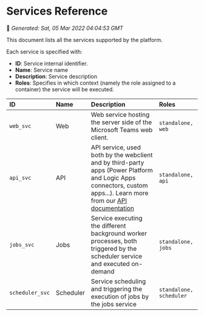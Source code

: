 # Services Reference
📆 *Generated: Sat, 05 Mar 2022 04:04:53 GMT*

This document lists all the services supported by the platform.

Each service is specified with:
- **ID**: Service internal identifier.
- **Name**: Service name
- **Description**: Service description
- **Roles**: Specifies in which context (namely the role assigned to a container) the service will be executed.



| ID | Name | Description | Roles |
|:---|:-----|:------------|:------|
| `web_svc` | Web | Web service hosting the server side of the Microsoft Teams web client. | `standalone, web` |
| `api_svc` | API | API service, used both by the webclient and by third-party apps (Power Platform and Logic Apps connectors, custom apps...). Learn more from our [API documentation](https://docs.nbold.co/api/get-started) | `standalone, api` |
| `jobs_svc` | Jobs | Service executing the different background worker processes, both triggered by the scheduler service and executed on-demand | `standalone, jobs` |
| `scheduler_svc` | Scheduler | Service scheduling and triggering the execution of jobs by the jobs service | `standalone, scheduler` |
